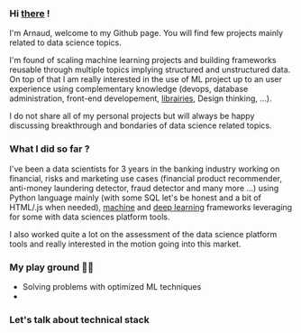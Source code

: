 ### Hi [there](![ClippyMicrosoftGIF](https://user-images.githubusercontent.com/35238149/145718912-a628c247-14af-43cf-a155-cb9d3527c7e5.gif)) !

I'm Arnaud, welcome to my Github page. You will find few projects mainly related to data science topics.

I'm found of scaling machine learning projects and building frameworks reusable through multiple topics implying structured and unstructured data. On top of that I am really interested in the use of ML project up to an user experience using complementary knowledge (devops, database administration, front-end developement, [librairies](https://python-telegram-bot.readthedocs.io/en/stable/), Design thinking, ...).

I do not share all of my personal projects but will always be happy discussing breakthrough and bondaries of data science related topics.

### What I did so far ?

I've been a data scientists for 3 years in the banking industry working on financial, risks and marketing use cases (financial product recommender, anti-money laundering detector, fraud detector and many more ...) using Python language mainly (with some SQL let's be honest and a bit of HTML/.js when needed), [machine](https://lightgbm.readthedocs.io/en/latest/) and [deep learning](https://keras.io/) frameworks leveraging for some with data sciences platform tools.

I also worked quite a lot on the assessment of the data science platform tools and really interested in the motion going into this market.


### My play ground 🐱‍🏍
- Solving problems with optimized ML techniques 
- 


### Let's talk about technical stack




<!--
**ArnaudTurn/ArnaudTurn** is a ✨ _special_ ✨ repository because its `README.md` (this file) appears on your GitHub profile.

Here are some ideas to get you started:

- 🔭 I’m currently working on ...
- 🌱 I’m currently learning ...
- 👯 I’m looking to collaborate on ...
- 🤔 I’m looking for help with ...
- 💬 Ask me about ...
- 📫 How to reach me: ...
- 😄 Pronouns: ...
- ⚡ Fun fact: ...
-->
